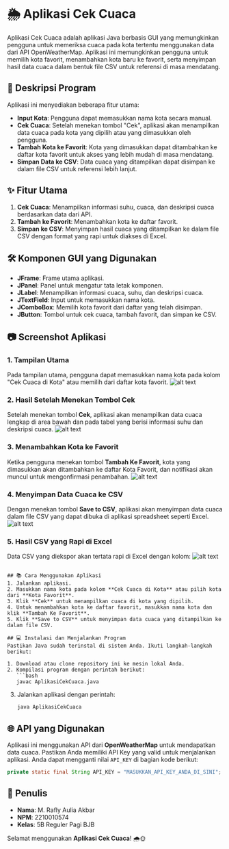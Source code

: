 # 🌦️ Aplikasi Cek Cuaca
Aplikasi Cek Cuaca adalah aplikasi Java berbasis GUI yang memungkinkan pengguna untuk memeriksa cuaca pada kota tertentu menggunakan data dari API OpenWeatherMap. Aplikasi ini memungkinkan pengguna untuk memilih kota favorit, menambahkan kota baru ke favorit, serta menyimpan hasil data cuaca dalam bentuk file CSV untuk referensi di masa mendatang.

## 📜 Deskripsi Program
Aplikasi ini menyediakan beberapa fitur utama:

- **Input Kota**: Pengguna dapat memasukkan nama kota secara manual.
- **Cek Cuaca**: Setelah menekan tombol "Cek", aplikasi akan menampilkan data cuaca pada kota yang dipilih atau yang dimasukkan oleh pengguna.
- **Tambah Kota ke Favorit**: Kota yang dimasukkan dapat ditambahkan ke daftar kota favorit untuk akses yang lebih mudah di masa mendatang.
- **Simpan Data ke CSV**: Data cuaca yang ditampilkan dapat disimpan ke dalam file CSV untuk referensi lebih lanjut.

## ✨ Fitur Utama
1. **Cek Cuaca**: Menampilkan informasi suhu, cuaca, dan deskripsi cuaca berdasarkan data dari API.
2. **Tambah ke Favorit**: Menambahkan kota ke daftar favorit.
3. **Simpan ke CSV**: Menyimpan hasil cuaca yang ditampilkan ke dalam file CSV dengan format yang rapi untuk diakses di Excel.

## 🛠️ Komponen GUI yang Digunakan
- **JFrame**: Frame utama aplikasi.
- **JPanel**: Panel untuk mengatur tata letak komponen.
- **JLabel**: Menampilkan informasi cuaca, suhu, dan deskripsi cuaca.
- **JTextField**: Input untuk memasukkan nama kota.
- **JComboBox**: Memilih kota favorit dari daftar yang telah disimpan.
- **JButton**: Tombol untuk cek cuaca, tambah favorit, dan simpan ke CSV.

## 📷 Screenshot Aplikasi

### 1. Tampilan Utama
Pada tampilan utama, pengguna dapat memasukkan nama kota pada kolom "Cek Cuaca di Kota" atau memilih dari daftar kota favorit.
![alt text](tgs6.png)

### 2. Hasil Setelah Menekan Tombol Cek
Setelah menekan tombol **Cek**, aplikasi akan menampilkan data cuaca lengkap di area bawah dan pada tabel yang berisi informasi suhu dan deskripsi cuaca.
![alt text](tgs6cek.png)

### 3. Menambahkan Kota ke Favorit
Ketika pengguna menekan tombol **Tambah Ke Favorit**, kota yang dimasukkan akan ditambahkan ke daftar Kota Favorit, dan notifikasi akan muncul untuk mengonfirmasi penambahan.
![alt text](tgs6fav.png)

### 4. Menyimpan Data Cuaca ke CSV
Dengan menekan tombol **Save to CSV**, aplikasi akan menyimpan data cuaca dalam file CSV yang dapat dibuka di aplikasi spreadsheet seperti Excel.
![alt text](tgs6save.png)

### 5. Hasil CSV yang Rapi di Excel
Data CSV yang diekspor akan tertata rapi di Excel dengan kolom:
![alt text](tgs6csv.png)
```

## 📚 Cara Menggunakan Aplikasi
1. Jalankan aplikasi.
2. Masukkan nama kota pada kolom **Cek Cuaca di Kota** atau pilih kota dari **Kota Favorit**.
3. Klik **Cek** untuk menampilkan cuaca di kota yang dipilih.
4. Untuk menambahkan kota ke daftar favorit, masukkan nama kota dan klik **Tambah Ke Favorit**.
5. Klik **Save to CSV** untuk menyimpan data cuaca yang ditampilkan ke dalam file CSV.

## 💻 Instalasi dan Menjalankan Program
Pastikan Java sudah terinstal di sistem Anda. Ikuti langkah-langkah berikut:

1. Download atau clone repository ini ke mesin lokal Anda.
2. Kompilasi program dengan perintah berikut:
   ```bash
   javac AplikasiCekCuaca.java
   ```
3. Jalankan aplikasi dengan perintah:
   ```bash
   java AplikasiCekCuaca
   ```

## 🌐 API yang Digunakan
Aplikasi ini menggunakan API dari **OpenWeatherMap** untuk mendapatkan data cuaca. Pastikan Anda memiliki API Key yang valid untuk menjalankan aplikasi. Anda dapat mengganti nilai `API_KEY` di bagian kode berikut:

```java
private static final String API_KEY = "MASUKKAN_API_KEY_ANDA_DI_SINI";
```

## 👤 Penulis
- **Nama**: M. Rafly Aulia Akbar
- **NPM**: 2210010574
- **Kelas**: 5B Reguler Pagi BJB

Selamat menggunakan **Aplikasi Cek Cuaca**! 🌧️🌞